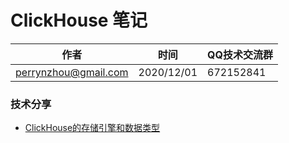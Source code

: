 #  ClickHouse 笔记

| 作者 | 时间 |QQ技术交流群 |
| ------ | ------ |------ |
| perrynzhou@gmail.com |2020/12/01 |672152841 |


### 技术分享
- [ClickHouse的存储引擎和数据类型](./document/md/ClickHouse的存储引擎和数据类型.md)
